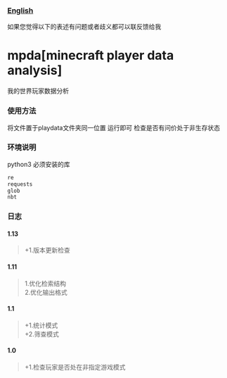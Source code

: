 ### [English](README-en.md)
如果您觉得以下的表述有问题或者歧义都可以联反馈给我



# mpda[minecraft player data analysis]
我的世界玩家数据分析


### 使用方法
将文件置于playdata文件夹同一位置
运行即可 检查是否有问价处于非生存状态

### 环境说明
python3
必须安装的库

```python
re
requests
glob
nbt
```


### 日志

#### 1.13
> +1.版本更新检查

#### 1.11  
> 1.优化检索结构  
> 2.优化输出格式

#### 1.1
> +1.统计模式  
> +2.筛查模式  


#### 1.0
> +1.检查玩家是否处在非指定游戏模式
